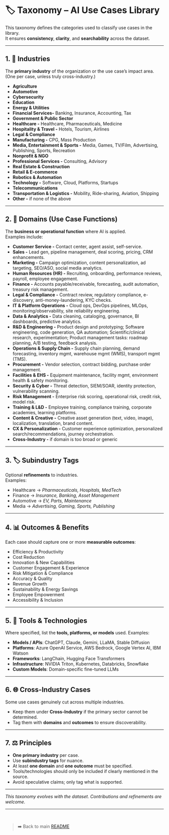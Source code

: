 # 🏷 Taxonomy – AI Use Cases Library

This taxonomy defines the categories used to classify use cases in the library.  
It ensures **consistency**, **clarity**, and **searchability** across the dataset.

---

## 1. 🎯 Industries

The **primary industry** of the organization or the use case’s impact area.  
(One per case, unless truly cross-industry.)

- **Agriculture**
- **Automotive**
- **Cybersecurity**
- **Education**
- **Energy & Utilities**
- **Financial Services-** Banking, Insurance, Accounting, Tax
- **Government & Public Sector**
- **Healthcare -** Healthcare, Pharmaceuticals, Medicine
- **Hospitality & Travel -** Hotels, Tourism, Airlines
- **Legal & Compliance**
- **Manufacturing -** CPG, Mass Production
- **Media, Entertainment & Sports -** Media, Games, TV/Film, Advertising, Publishing, Sports, Recreation
- **Nonprofit & NGO**
- **Professional Services -** Consulting, Advisory 
- **Real Estate & Construction**
- **Retail & E-commerce**
- **Robotics  & Automation**
- **Technology -** Software, Cloud, Platforms, Startups
- **Telecommunications**
- **Transportation & Logistics -** Mobility, Ride-sharing, Aviation, Shipping
- **Other -** if none of the above

---

## 2. 🧭 Domains (Use Case Functions)

The **business or operational function** where AI is applied.  
Examples include:

- **Customer Service -** Contact center, agent assist, self-service.
- **Sales -** Lead gen, pipeline management, deal scoring, pricing, CRM enhancements.
- **Marketing -** Campaign optimization, content personalization, ad targeting, SEO/ASO, social media analytics.
- **Human Resources (HR) -** Recruiting, onboarding, performance reviews, payroll, employee engagement.
- **Finance -** Accounts payable/receivable, forecasting, audit automation, treasury risk management.
- **Legal & Compliance -** Contract review, regulatory compliance, e-discovery, anti-money-laundering, KYC checks.
- **IT & Platform Operations -** Cloud ops, DevOps pipelines, MLOps, monitoring/observability, site reliability engineering.
- **Data & Analytics -** Data cleaning, cataloging, governance, BI dashboards, predictive analytics.
- **R&D & Engineering -** Product design and prototyping; Software engineering, code generation, QA automation; Scientific/clinical research, experimentation; Product management tasks: roadmap planning, A/B testing, feedback analysis.
- **Operations & Supply Chain -** Supply chain planning, demand forecasting, inventory mgmt, warehouse mgmt (WMS), transport mgmt (TMS).
- **Procurement -** Vendor selection, contract bidding, purchase order management.
- **Facilities & EHS -** Equipment maintenance, facility mgmt, environment health & safety monitoring.
- **Security & Cyber -** Threat detection, SIEM/SOAR, identity protection, vulnerability scanning.
- **Risk Management -** Enterprise risk scoring, operational risk, credit risk, model risk.
- **Training & L&D -** Employee training, compliance training, corporate academies, learning platforms.
- **Content & Creative -** Creative asset generation (text, video, image), localization, translation, brand content.
- **CX & Personalization -** Customer experience optimization, personalized search/recommendations, journey orchestration.
- **Cross-Industry -** if domain is too broad or generic

---

## 3. 🏷 Subindustry Tags

Optional **refinements** to industries.  
Examples:

- Healthcare → *Pharmaceuticals, Hospitals, MedTech*  
- Finance → *Insurance, Banking, Asset Management*  
- Automotive → *EV, Parts, Maintenance*  
- Media → *Advertising, Gaming, Sports, Publishing*

---

## 4. 📊 Outcomes & Benefits

Each case should capture one or more **measurable outcomes**:

- Efficiency & Productivity  
- Cost Reduction  
- Innovation & New Capabilities  
- Customer Engagement & Experience  
- Risk Mitigation & Compliance  
- Accuracy & Quality  
- Revenue Growth  
- Sustainability & Energy Savings  
- Employee Empowerment  
- Accessibility & Inclusion

---

## 5. 🔧 Tools & Technologies

Where specified, list the **tools, platforms, or models** used. Examples:

- **Models / APIs**: ChatGPT, Claude, Gemini, LLaMA, Stable Diffusion  
- **Platforms**: Azure OpenAI Service, AWS Bedrock, Google Vertex AI, IBM Watson  
- **Frameworks**: LangChain, Hugging Face Transformers  
- **Infrastructure**: NVIDIA Triton, Kubernetes, Databricks, Snowflake  
- **Custom Models**: Domain-specific fine-tuned LLMs

---

## 6. 🌐 Cross-Industry Cases

Some use cases genuinely cut across multiple industries.  
- Keep them under **Cross-Industry** if the primary sector cannot be determined.  
- Tag them with **domains** and **outcomes** to ensure discoverability.

---

## 7. ⚖️ Principles

- **One primary industry** per case.  
- Use **subindustry tags** for nuance.  
- At least **one domain** and **one outcome** must be specified.  
- Tools/technologies should only be included if clearly mentioned in the source.  
- Avoid speculative claims; only tag what is supported.

---

*This taxonomy evolves with the dataset. Contributions and refinements are welcome.*

---
<br>

> ➡️ Back to main [README](../README.md)